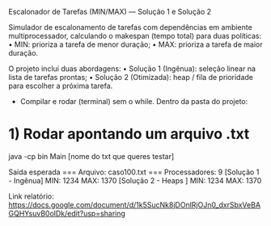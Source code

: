 Escalonador de Tarefas (MIN/MAX) — Solução 1 e Solução 2

Simulador de escalonamento de tarefas com dependências em ambiente multiprocessador, calculando o makespan (tempo total) para duas políticas:
	•	MIN: prioriza a tarefa de menor duração;
	•	MAX: prioriza a tarefa de maior duração.

O projeto inclui duas abordagens:
	•	Solução 1 (Ingênua): seleção linear na lista de tarefas prontas;
	•	Solução 2 (Otimizada): heap / fila de prioridade para escolher a próxima tarefa.

 - Compilar e rodar (terminal) sem o while.
Dentro da pasta do projeto:

# 1) Rodar apontando um arquivo .txt
java -cp bin Main [nome do txt que queres testar]

Saída esperada 
=== Arquivo: caso100.txt ===
Processadores: 9
[Solução 1 - Ingênua]  MIN: 1234   MAX: 1370
[Solução 2 - Heaps  ]  MIN: 1234   MAX: 1370

Link relatório: https://docs.google.com/document/d/1k5SucNk8jDOnlRjOJn0_dxrSbxVeBAGQHYsuvB0olDk/edit?usp=sharing
    